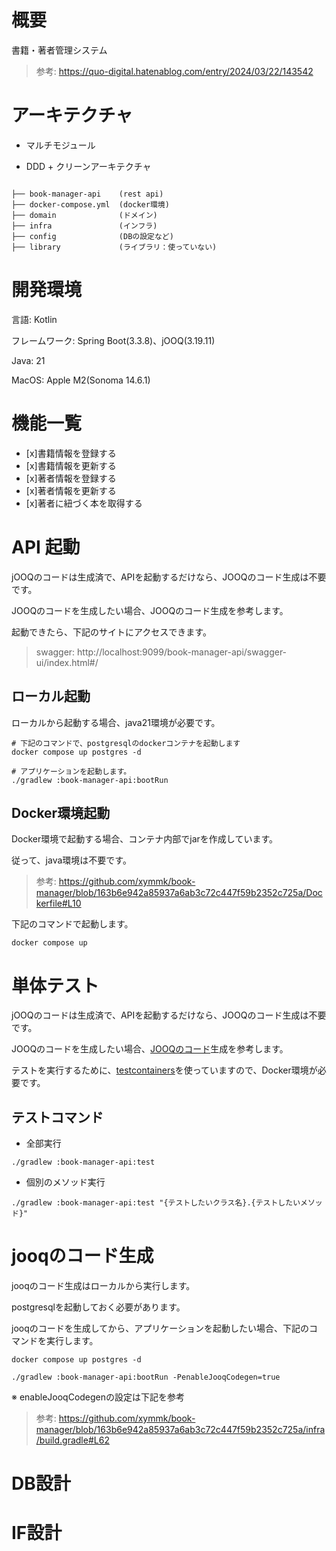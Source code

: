 # 概要

書籍・著者管理システム

> 参考: https://quo-digital.hatenablog.com/entry/2024/03/22/143542

# アーキテクチャ

- マルチモジュール

- DDD + クリーンアーキテクチャ

```

├── book-manager-api    (rest api)
├── docker-compose.yml  (docker環境)
├── domain              (ドメイン)
├── infra               (インフラ)
├── config              (DBの設定など)
├── library             (ライブラリ：使っていない)
```

# 開発環境

言語: Kotlin

フレームワーク: Spring Boot(3.3.8)、jOOQ(3.19.11)

Java: 21

MacOS: Apple M2(Sonoma 14.6.1)

# 機能一覧

- [x]書籍情報を登録する
- [x]書籍情報を更新する
- [x]著者情報を登録する
- [x]著者情報を更新する
- [x]著者に紐づく本を取得する

# API 起動

jOOQのコードは生成済で、APIを起動するだけなら、JOOQのコード生成は不要です。

JOOQのコードを生成したい場合、JOOQのコード生成を参考します。

起動できたら、下記のサイトにアクセスできます。

> swagger: http://localhost:9099/book-manager-api/swagger-ui/index.html#/

## ローカル起動

ローカルから起動する場合、java21環境が必要です。

```
# 下記のコマンドで、postgresqlのdockerコンテナを起動します
docker compose up postgres -d

# アプリケーションを起動します。
./gradlew :book-manager-api:bootRun
```

## Docker環境起動

Docker環境で起動する場合、コンテナ内部でjarを作成しています。

従って、java環境は不要です。

> 参考: https://github.com/xymmk/book-manager/blob/163b6e942a85937a6ab3c72c447f59b2352c725a/Dockerfile#L10

下記のコマンドで起動します。

```
docker compose up
```

# 単体テスト

jOOQのコードは生成済で、APIを起動するだけなら、JOOQのコード生成は不要です。

JOOQのコードを生成したい場合、[JOOQのコード](#jooqのコード生成)生成を参考します。

テストを実行するために、[testcontainers](https://testcontainers.com/)を使っていますので、Docker環境が必要です。

## テストコマンド

- 全部実行

```
./gradlew :book-manager-api:test
```

- 個別のメソッド実行

```
./gradlew :book-manager-api:test "{テストしたいクラス名}.{テストしたいメソッド}"
```


# jooqのコード生成

jooqのコード生成はローカルから実行します。

postgresqlを起動しておく必要があります。

jooqのコードを生成してから、アプリケーションを起動したい場合、下記のコマンドを実行します。

```
docker compose up postgres -d

./gradlew :book-manager-api:bootRun -PenableJooqCodegen=true
```

※ enableJooqCodegenの設定は下記を参考

> 参考: https://github.com/xymmk/book-manager/blob/163b6e942a85937a6ab3c72c447f59b2352c725a/infra/build.gradle#L62

# DB設計

# IF設計
